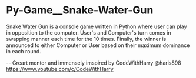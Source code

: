 # Py-Game__Snake-Water-Gun
Snake Water Gun is a console game written in Python where user can play in opposition to the computer. User's and Computer's turn comes in swapping manner each time for the 10 times. Finally, the winner is announced to either Computer or User based on their maximum dominance in each round.

-- Greart mentor and immensely imspired by CodeWithHarry @haris898 https://www.youtube.com/c/CodeWithHarry
